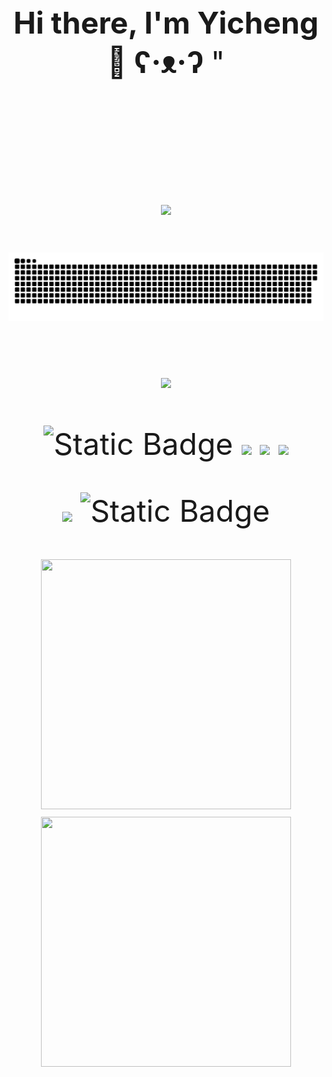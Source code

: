 <div align="center"><font size=50> <b>Hi there, I'm Yicheng 👋 ʕ·ᴥ·ʔ </b>" <font/></div>  
<br/>
<br/>

<p align="center">
  <img src="https://github-readme-streak-stats.herokuapp.com/?user=hackeryang" />
</p>

<p align="center">
  <img src="https://raw.githubusercontent.com/hackeryang/hackeryang/output/github-contribution-grid-snake.svg" />
</p>

<p align="center">
  <img src="https://github-profile-trophy.vercel.app/?username=lingtaolf&row=2&column=3&title=Commit,PR,Stars,Followers,Issue,Repo&theme=oldie" />
</p>

<p align="center">
  <img alt="Static Badge" src="https://img.shields.io/badge/ISFP-oringe">
  <img src="https://img.shields.io/badge/Telegram-%40yakesniper-yellow"/>
  <img src="https://img.shields.io/badge/Game-GTA5-red"/>
  <img src=https://img.shields.io/badge/Email-375446972%40qq.com-green/>
</p>    
<p align="center">
  <img src="https://img.shields.io/badge/FocusOn-Database%20%26%20BigData-yellow"/>
  <img alt="Static Badge" src="https://img.shields.io/badge/IDE-Intellij IDEA-blue">
</p>

<p align="center">
  <img src="https://gimg2.baidu.com/image_search/src=http%3A%2F%2Fsafe-img.xhscdn.com%2Fbw1%2F42c4b6ea-f7c5-4fb3-b5cd-16f6ec121255%3FimageView2%2F2%2Fw%2F1080%2Fformat%2Fjpg&refer=http%3A%2F%2Fsafe-img.xhscdn.com&app=2002&size=f9999,10000&q=a80&n=0&g=0n&fmt=auto?sec=1703339116&t=d1ee895bc74072ee03191b0a994595ca" width="400" height="400"/>
  <img src="https://gimg2.baidu.com/image_search/src=http%3A%2F%2Fsafe-img.xhscdn.com%2Fbw1%2F5fca4990-cc7f-41fb-9a4a-b8396fc326cb%3FimageView2%2F2%2Fw%2F1080%2Fformat%2Fjpg&refer=http%3A%2F%2Fsafe-img.xhscdn.com&app=2002&size=f9999,10000&q=a80&n=0&g=0n&fmt=auto?sec=1703339116&t=4db7db18b95d6fee972773f6bd7d6e1c" width="400" height="400"/>
</p>

<!--
**hackeryang/hackeryang** is a ✨ _special_ ✨ repository because its `README.md` (this file) appears on your GitHub profile.

Here are some ideas to get you started:

- 🔭 I’m currently working on ...
- 🌱 I’m currently learning ...
- 👯 I’m looking to collaborate on ...
- 🤔 I’m looking for help with ...
- 💬 Ask me about ...
- 📫 How to reach me: ...
- 😄 Pronouns: ...
- ⚡ Fun fact: ...
-->
